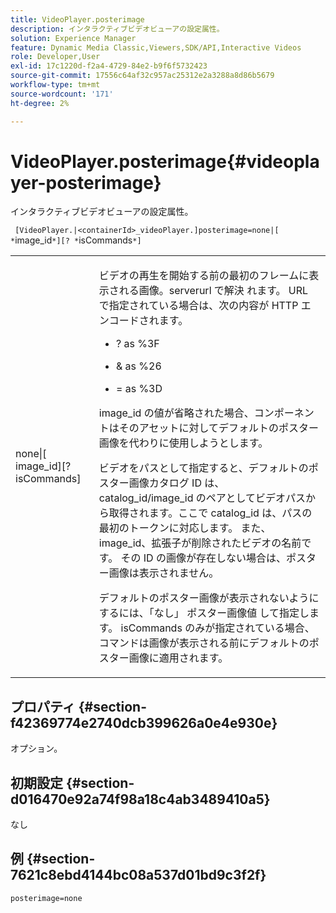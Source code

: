 ```yaml
---
title: VideoPlayer.posterimage
description: インタラクティブビデオビューアの設定属性。
solution: Experience Manager
feature: Dynamic Media Classic,Viewers,SDK/API,Interactive Videos
role: Developer,User
exl-id: 17c1220d-f2a4-4729-84e2-b9f6f5732423
source-git-commit: 17556c64af32c957ac25312e2a3288a8d86b5679
workflow-type: tm+mt
source-wordcount: '171'
ht-degree: 2%

---
```


# VideoPlayer.posterimage{#videoplayer-posterimage}

インタラクティブビデオビューアの設定属性。

` [VideoPlayer.|<containerId>_videoPlayer.]posterimage=none|[ *`image_id`*][? *`isCommands`*]`

<table id="table_C616483932C2482CA9794DDD7313FD7C"> 
 <tbody> 
  <tr> 
   <td colname="col1"> <p> <span class="codeph"> none|[<span class="varname"> image_id</span>][?<span class="varname"> isCommands</span>]</span> </p> </td> 
   <td colname="col2"> <p> ビデオの再生を開始する前の最初のフレームに表示される画像。serverurl<span class="codeph"> で解決 </span> れます。 URL で指定されている場合は、次の内容が HTTP エンコードされます。 </p> <p> 
     <ul id="ul_B38A687CEFE64C68A0B2C227A68A458F"> 
      <li id="li_E7AE1BDAC17E49E0B7ACF89C5C0529F0"> <p> <span class="codeph">?</span> as <span class="codeph"> %3F</span> </p> </li> 
      <li id="li_391CCF067F734480B2B4AFC9760C479A"> <p> <span class="codeph"> &amp;</span> as <span class="codeph"> %26</span> </p> </li> 
      <li id="li_6824B66A55554C5A8B12874DCF5BFAEE"> <p> <span class="codeph"> =</span> as <span class="codeph"> %3D</span> </p> </li> 
     </ul> </p> <p><span class="codeph"><span class="varname"> image_id</span></span> の値が省略された場合、コンポーネントはそのアセットに対してデフォルトのポスター画像を代わりに使用しようとします。 </p> <p>ビデオをパスとして指定すると、デフォルトのポスター画像カタログ ID は、<span class="codeph"> catalog_id/image_id</span> のペアとしてビデオパスから取得されます。ここで <span class="codeph"> catalog_id</span> は、パスの最初のトークンに対応します。 また、image_id<span class="codeph"></span>、拡張子が削除されたビデオの名前です。 その ID の画像が存在しない場合は、ポスター画像は表示されません。 </p> <p>デフォルトのポスター画像が表示されないようにするには、「なし」 <span class="codeph"> ポスター画像値 </span> して指定します。 <span class="codeph"><span class="varname"> isCommands</span></span> のみが指定されている場合、コマンドは画像が表示される前にデフォルトのポスター画像に適用されます。 </p> </td> 
  </tr> 
 </tbody> 
</table>

## プロパティ {#section-f42369774e2740dcb399626a0e4e930e}

オプション。

## 初期設定 {#section-d016470e92a74f98a18c4ab3489410a5}

なし

## 例 {#section-7621c8ebd4144bc08a537d01bd9c3f2f}

```
posterimage=none
```
